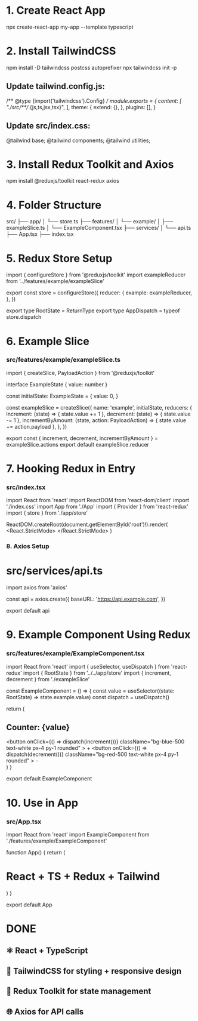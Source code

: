 # 1. Create React App 
npx create-react-app my-app --template typescript

# 2. Install TailwindCSS
npm install -D tailwindcss postcss autoprefixer
npx tailwindcss init -p

## Update tailwind.config.js:
/** @type {import('tailwindcss').Config} */
module.exports = {
  content: [
    "./src/**/*.{js,ts,jsx,tsx}",
  ],
  theme: {
    extend: {},
  },
  plugins: [],
}

## Update src/index.css:
@tailwind base;
@tailwind components;
@tailwind utilities;

#  3. Install Redux Toolkit and Axios
npm install @reduxjs/toolkit react-redux axios

# 4. Folder Structure
src/
├── app/
│   └── store.ts
├── features/
│   └── example/
│       ├── exampleSlice.ts
│       └── ExampleComponent.tsx
├── services/
│   └── api.ts
├── App.tsx
├── index.tsx

#  5. Redux Store Setup
import { configureStore } from '@reduxjs/toolkit'
import exampleReducer from '../features/example/exampleSlice'

export const store = configureStore({
  reducer: {
    example: exampleReducer,
  },
})

export type RootState = ReturnType<typeof store.getState>
export type AppDispatch = typeof store.dispatch

# 6. Example Slice
### src/features/example/exampleSlice.ts
import { createSlice, PayloadAction } from '@reduxjs/toolkit'

interface ExampleState {
  value: number
}

const initialState: ExampleState = {
  value: 0,
}

const exampleSlice = createSlice({
  name: 'example',
  initialState,
  reducers: {
    increment: (state) => {
      state.value += 1
    },
    decrement: (state) => {
      state.value -= 1
    },
    incrementByAmount: (state, action: PayloadAction<number>) => {
      state.value += action.payload
    },
  },
})

export const { increment, decrement, incrementByAmount } = exampleSlice.actions
export default exampleSlice.reducer


# 7. Hooking Redux in Entry
### src/index.tsx
import React from 'react'
import ReactDOM from 'react-dom/client'
import './index.css'
import App from './App'
import { Provider } from 'react-redux'
import { store } from './app/store'

ReactDOM.createRoot(document.getElementById('root')!).render(
  <React.StrictMode>
    <Provider store={store}>
      <App />
    </Provider>
  </React.StrictMode>
)


###  8. Axios Setup
# src/services/api.ts
import axios from 'axios'

const api = axios.create({
  baseURL: 'https://api.example.com',
})

export default api

#  9. Example Component Using Redux
### src/features/example/ExampleComponent.tsx
import React from 'react'
import { useSelector, useDispatch } from 'react-redux'
import { RootState } from '../../app/store'
import { increment, decrement } from './exampleSlice'

const ExampleComponent = () => {
  const value = useSelector((state: RootState) => state.example.value)
  const dispatch = useDispatch()

  return (
    <div className="p-4">
      <h2 className="text-xl font-bold">Counter: {value}</h2>
      <div className="flex gap-2 mt-2">
        <button
          onClick={() => dispatch(increment())}
          className="bg-blue-500 text-white px-4 py-1 rounded"
        >
          +
        </button>
        <button
          onClick={() => dispatch(decrement())}
          className="bg-red-500 text-white px-4 py-1 rounded"
        >
          -
        </button>
      </div>
    </div>
  )
}

export default ExampleComponent


# 10. Use in App
### src/App.tsx
import React from 'react'
import ExampleComponent from './features/example/ExampleComponent'

function App() {
  return (
    <div className="min-h-screen bg-gray-100 p-6">
      <h1 className="text-2xl font-bold text-center mb-4">React + TS + Redux + Tailwind</h1>
      <ExampleComponent />
    </div>
  )
}

export default App



# DONE
## ⚛️ React + TypeScript
## 🎨 TailwindCSS for styling + responsive design
## 🧠 Redux Toolkit for state management
## 🌐 Axios for API calls